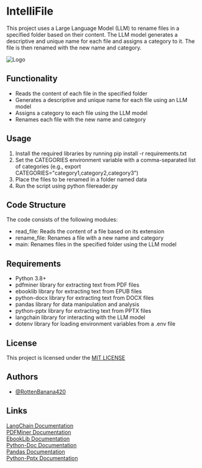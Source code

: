 
# IntelliFile

This project uses a Large Language Model (LLM) to rename files in a specified folder based on their content. The LLM model generates a descriptive and unique name for each file and assigns a category to it. The file is then renamed with the new name and category.

![Logo](https://github.com/user-attachments/assets/6badd17b-ae47-4f4b-aa10-1014709793b0)


## Functionality

- Reads the content of each file in the specified folder
- Generates a descriptive and unique name for each file using an LLM model
- Assigns a category to each file using the LLM model
- Renames each file with the new name and category
## Usage

1. Install the required libraries by running pip install -r requirements.txt
2. Set the CATEGORIES environment variable with a comma-separated list of categories (e.g., export CATEGORIES="category1,category2,category3")
3. Place the files to be renamed in a folder named data
4. Run the script using python filereader.py


## Code Structure

The code consists of the following modules:

- read_file: Reads the content of a file based on its extension
- rename_file: Renames a file with a new name and category
- main: Renames files in the specified folder using the LLM model
## Requirements

- Python 3.8+
- pdfminer library for extracting text from PDF files
- ebooklib library for extracting text from EPUB files
- python-docx library for extracting text from DOCX files
- pandas library for data manipulation and analysis
- python-pptx library for extracting text from PPTX files
- langchain library for interacting with the LLM model
- dotenv library for loading environment variables from a .env file
## License

This project is licensed under the [MIT LICENSE](https://github.com/RottenBanana420/IntelliFile/blob/main/LICENSE)


## Authors

- [@RottenBanana420](https://github.com/RottenBanana420)


## Links

[LangChain Documentation](https://api.python.langchain.com/en/latest/langchain_api_reference.html)\
[PDFMiner Documentation](https://pdfminersix.readthedocs.io/en/latest/)\
[EbookLib Documentation](https://docs.sourcefabric.org/projects/ebooklib/en/latest/)\
[Python-Doc Documentation](https://python-docx.readthedocs.io/en/latest/)\
[Pandas Documentation](https://pandas.pydata.org/docs/)\
[Python-Pptx Documentation](https://python-pptx.readthedocs.io/en/latest/)
